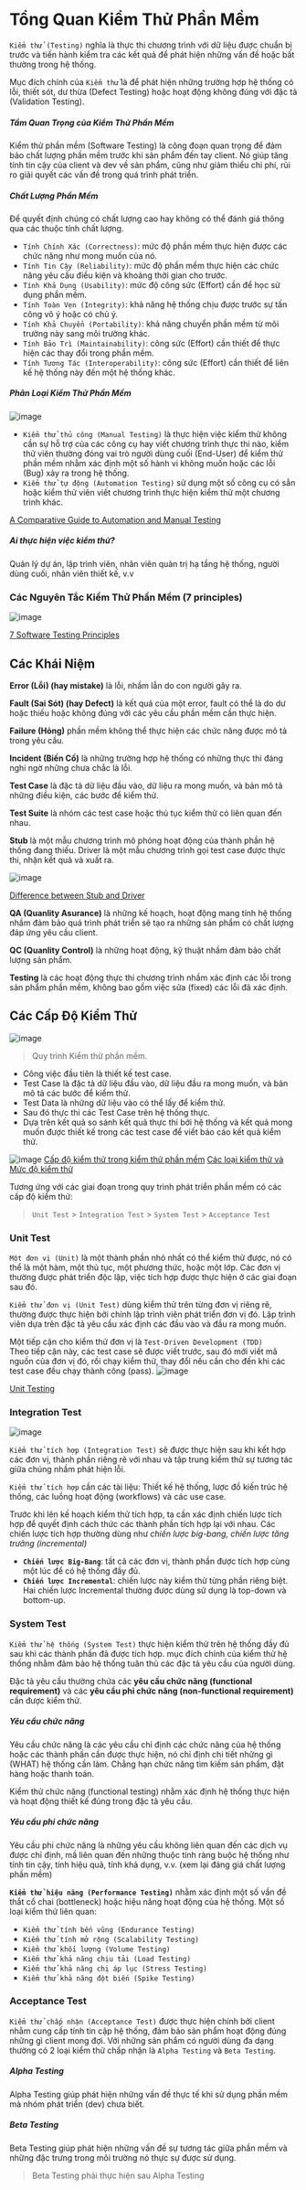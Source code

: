 # Tổng Quan Kiểm Thử Phần Mềm

`Kiểm thử (Testing)` nghĩa là thực thi chương trình với dữ liệu được chuẩn bị trước và tiến hành kiểm tra các kết quả để phát hiện những vấn đề hoặc bất thường trong hệ thống.

Mục đích chính của `Kiểm thử` là để phát hiện những trường hợp hệ thống có lỗi, thiết sót, dư thừa (Defect Testing) hoặc hoạt động không đúng với đặc tả (Validation Testing).

##### Tầm Quan Trọng của Kiểm Thử Phần Mềm

Kiểm thử phần mềm (Software Testing) là công đoạn quan trọng để đảm bảo chất lượng phần mềm trước khi sản phẩm đến tay client. Nó giúp tăng tính tin cậy của client và dev về sản phẩm, cũng như giảm thiểu chi phí, rủi ro giải quyết các vấn đề trong quá trình phát triển.

##### Chất Lượng Phần Mềm

Để quyết định chúng có chất lượng cao hay không có thể đánh giá thông qua các thuộc tính chất lượng.

-   `Tính Chính Xác (Correctness)`: mức độ phần mềm thực hiện được các chức năng như mong muốn của nó.
-   `Tính Tin Cậy (Reliability)`: mức độ phần mềm thực hiện các chức năng yêu cầu điều kiện và khoảng thời gian cho trước.
-   `Tính Khả Dụng (Usability)`: mức độ công sức (Effort) cần để học sử dụng phần mềm.
-   `Tính Toàn Vẹn (Integrity)`: khả năng hệ thống chịu được trước sự tấn công vô ý hoặc có chủ ý.
-   `Tính Khả Chuyển (Portability)`: khả năng chuyển phần mềm từ môi trường này sang môi trường khác.
-   `Tính Bảo Trì (Maintainability)`: công sức (Effort) cần thiết để thực hiện các thay đổi trong phần mềm.
-   `Tính Tương Tác (Interoperability)`: công sức (Effort) cần thiết để liên kế hệ thống này đến một hệ thống khác.

##### Phân Loại Kiểm Thử Phần Mềm

![image](https://assets-global.website-files.com/619e15d781b21202de206fb5/636b964bcbddd712f496e592_comparative-guide-to-automation-and-manual-testing-blog.webp)

-   `Kiểm thử thủ công (Manual Testing)` là thực hiện việc kiểm thử không cần sự hỗ trợ của các công cụ hay viết chương trình thực thi nào, kiểm thử viên thường đóng vai trò người dùng cuối (End-User) để kiểm thử phần mềm nhằm xác định một số hành vi không muốn hoặc các lỗi (Bug) xảy ra trong hệ thống.
-   `Kiểm thử tự động (Automation Testing)` sử dụng một số công cụ có sẳn hoặc kiểm thử viên viết chương trình thực hiện kiểm thử một chương trình khác.

[A Comparative Guide to Automation and Manual Testing](https://www.headspin.io/blog/automation-and-manual-testing)

##### Ai thực hiện việc kiểm thử?

Quản lý dự án, lập trình viên, nhân viên quản trị hạ tầng hệ thống, người dùng cuối, nhân viên thiết kế, v.v

### Các Nguyên Tắc Kiểm Thử Phần Mềm (7 principles)

![image](https://bestarion.com/wp-content/uploads/2022/08/software-testing-principles.png)

[7 Software Testing Principles](https://bestarion.com/7-software-testing-principles/)

## Các Khái Niệm

**Error (Lỗi) (hay mistake)** là lỗi, nhầm lẫn do con người gây ra.

**Fault (Sai Sót) (hay Defect)** là kết quả của một error, fault có thể là do dư hoặc thiếu hoặc không đúng với các yêu cầu phần mềm cần thực hiện.

**Failure (Hỏng)** phần mềm không thể thực hiện các chức năng được mô tả trong yêu cầu.

**Incident (Biến Cố)** là những trường hợp hệ thống có những thực thi đáng nghi ngờ những chưa chắc là lỗi.

**Test Case** là đặc tả dữ liệu đầu vào, dữ liệu ra mong muốn, và bản mô tả những điều kiện, các bước để kiểm thử.

**Test Suite** là nhóm các test case hoặc thủ tục kiểm thử có liên quan đến nhau.

**Stub** là một mẫu chương trình mô phỏng hoạt động của thành phần hệ thống đang thiếu.
Driver là một mẫu chương trình gọi test case được thực thi, nhận kết quả và xuất ra.

![image](https://www.differencebetween.info/sites/default/files/images/6/stub-vs-driver.jpg)

[Difference between Stub and Driver](https://www.differencebetween.info/difference-between-stub-and-driver)

**QA (Quanlity Asurance)** là những kế hoạch, hoạt động mang tính hệ thống nhầm đảm bảo quá trình phát triển sẽ tạo ra những sản phẩm có chất lượng đáp ứng yêu cầu client.

**QC (Quanlity Control)** là những hoạt động, kỹ thuật nhầm đảm bảo chất lượng sản phẩm.

**Testing** là các hoạt động thực thi chương trình nhầm xác định các lỗi trong sản phẩm phần mềm, không bao gồm việc sửa (fixed) các lỗi đã xác định.

## Các Cấp Độ Kiểm Thử

![image](https://slideplayer.com/slide/14970416/91/images/8/Quy+tr%C3%ACnh+ki%E1%BB%83m+th%E1%BB%AD+ph%E1%BA%A7n+m%E1%BB%81m.jpg)

> Quy trình Kiểm thử phần mềm.

-   Công việc đầu tiên là thiết kế test case.
-   Test Case là đặc tả dữ liệu đầu vào, dữ liệu đầu ra mong muốn, và bản mô tả các bước để kiểm thử.
-   Test Data là những dữ liệu vào có thể lấy để kiểm thử.
-   Sau đó thực thi các Test Case trên hệ thống thực.
-   Dựa trên kết quả so sánh kết quả thực thi bởi hệ thống và kết quả mong muốn được thiết kế trong các test case để viết báo cáo kết quả kiểm thử.

![image](https://haucanit.com/wp-content/uploads/2020/12/cac-muc-do-kiem-thu-1024x576.png)
[Cấp độ kiểm thử trong kiểm thử phần mềm](https://viblo.asia/p/cap-do-kiem-thu-trong-kiem-thu-phan-mem-eW65Gb3PlDO)
[Các loại kiểm thử và Mức độ kiểm thử](https://techmaster.vn/posts/35987/cac-loai-kiem-thu-va-muc-do-kiem-thu-so-sanh-kiem-thu-tu-dong-voi-kiem-thu-thu-cong)

Tương ứng với các giai đoạn trong quy trình phát triển phần mềm có các cấp độ kiểm thử:

> `Unit Test` > `Integration Test` > `System Test` > `Acceptance Test`

### Unit Test

`Một đơn vị (Unit)` là một thành phần nhỏ nhất có thể kiểm thử được, nó có thể là một hàm, một thủ tục, một phương thức, hoặc một lớp. Các đơn vị thường được phát triển độc lập, việc tích hợp được thực hiện ở các giai đoạn sau đó.

`Kiểm thử đơn vị (Unit Test)` dùng kiểm thử trên từng đơn vị riêng rẽ, thường được thực hiện bởi chính lập trình viên phát triển đơn vị đó. Lập trình viên dựa trên đặc tả yêu cầu xác định các đầu vào và đầu ra mong muốn.

Một tiếp cận cho kiểm thử đơn vị là `Test-Driven Development (TDD)`<br/>
Theo tiếp cận này, các test case sẽ được viết trước, sau đó mới viết mã nguồn của đơn vị đó, rồi chạy kiểm thử, thay đổi nếu cần cho đến khi các test case đều chạy thành công (pass).
![image](https://allma.si/blog/wp-content/uploads/2022/08/vitest-coverage-report.png)

[Unit Testing](https://websitehcm.com/unit-testing-la-gi-unit-test-trong-kiem-thu-phan-mem/)

### Integration Test

![image](https://d3hi6wehcrq5by.cloudfront.net/itnavi-blog/2020/11/Integration-Testing-l%C3%A0-g%C3%AC-3.jpg)

`Kiểm thử tích hợp (Integration Test)` sẽ được thực hiện sau khi kết hợp các đơn vị, thành phần riêng rẽ với nhau và tập trung kiểm thử sự tương tác giữa chúng nhầm phát hiện lỗi.

`Kiểm thử tích hợp` cần các tài liệu: Thiết kế hệ thống, lược đồ kiến trúc hệ thống, các luồng hoạt động (workflows) và các use case.

Trước khi lên kế hoạch kiểm thử tích hợp, ta cần xác định chiến lược tích hợp để quyết định cách thức các thành phần tích hợp lại với nhau. Các chiến lược tích hợp thường dùng như <em>chiến lược big-bang, chiến lược tăng trưởng (incremental)</em>

-   **`Chiến lược Big-Bang`**: tất cả các đơn vị, thành phần được tích hợp cùng một lúc để có hệ thống đầy đủ.
-   **`Chiến lược Incremental`**: chiến lược này kiểm thử từng phần riêng biệt. Hai chiến lược Incremental thường được dùng sử dụng là top-down và bottom-up.

### System Test

`Kiểm thử hệ thống (System Test)` thực hiện kiểm thử trên hệ thống đầy đủ sau khi các thành phần đã được tích hợp. mục đích chính của kiểm thử hệ thống nhằm đảm bảo hệ thống tuân thủ các đặc tả yêu cầu của người dùng.

Đặc tả yêu cầu thường chứa các **yêu cầu chức năng (functional requirement)** và các **yêu cầu phi chức năng (non-functional requirement)** cần được kiểm thử.

##### Yêu cầu chức năng

Yêu cầu chức năng là các yêu cầu chỉ định các chức năng của hệ thống hoặc các thành phần cần được thực hiện, nó chỉ định chi tiết những gì (WHAT) hệ thống cần làm. Chẳng hạn chức năng tìm kiếm sản phẩm, đặt hàng hoặc thanh toán.

Kiểm thử chức năng (functional testing) nhằm xác định hệ thống thực hiện và hoạt động thiết kế đúng trong đặc tả yêu cầu.

##### Yêu cầu phi chức năng

Yêu cầu phi chức năng là những yêu cầu không liên quan đến các dịch vụ được chỉ định, mầ liên quan đến những thuộc tính ràng buộc hệ thống như tính tin cậy, tính hiệu quả, tính khả dụng, v.v. (xem lại đáng giá chất lượng phần mềm)

**`Kiểm thử hiệu năng (Performance Testing)`** nhằm xác định một số vần đề thắt cổ chai (bottleneck) hoặc hiệu năng hoạt động của hệ thống.
Một số loại kiểm thử liên quan:

-   `Kiểm thử tính bến vũng (Endurance Testing)`
-   `Kiểm thử tính mở rộng (Scalability Testing)`
-   `Kiểm thử khối lượng (Volume Testing)`
-   `Kiểm thử khả năng chịu tải (Load Testing)`
-   `Kiểm thử khả năng chị áp lục (Stress Testing)`
-   `Kiểm thử khả năng đột biến (Spike Testing)`

### Acceptance Test

`Kiểm thử chấp nhận (Acceptance Test)` được thực hiện chính bởi client nhằm cung cấp tính tin cập hệ thống, đảm bảo sản phẩm hoạt động đúng những gì client mong đợi. Với những sản phẩm có người dùng đa dạng thường có 2 loại kiểm thử chấp nhận là `Alpha Testing` và `Beta Testing`.

##### Alpha Testing

Alpha Testing giúp phát hiện những vấn đề thực tế khi sử dụng phần mềm mà nhóm phát triển (dev) chưa biết.

##### Beta Testing

Beta Testing giúp phát hiện những vấn đề sự tương tác giữa phần mềm và những đặc trưng trong môi trường nó thực sự được sử dụng.

> Beta Testing phải thực hiện sau Alpha Testing
